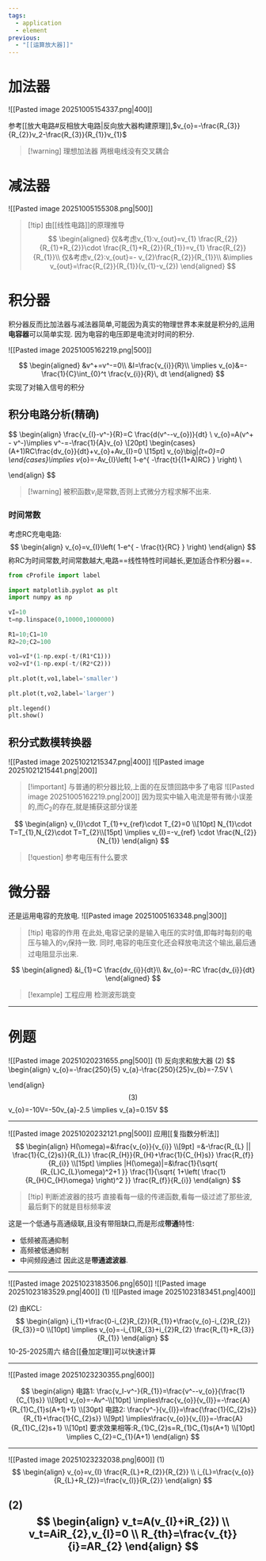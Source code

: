 ```yaml
---
tags:
  - application
  - element
previous:
  - "[[运算放大器]]"
---
```


# 加法器
![[Pasted image 20251005154337.png|400]]

参考[[放大电路#反相放大电路|反向放大器构建原理]],$v_{o}=-\frac{R_{3}}{R_{2}}v_2-\frac{R_{3}}{R_{1}}v_{1}$
>[!warning] 理想加法器
>两根电线没有交叉耦合

# 减法器
![[Pasted image 20251005155308.png|500]]
>[!tip] 由[[线性电路]]的原理推导
>$$
>\begin{aligned}
>仅&考虑v_{1}:v_{out}=v_{1} \frac{R_{2}}{R_{1}+R_{2}}\cdot \frac{R_{1}+R_{2}}{R_{1}}=v_{1} \frac{R_{2}}{R_{1}}\\
>仅&考虑v_{2}:v_{out}=- v_{2}\frac{R_{2}}{R_{1}}\\
>&\implies v_{out}=\frac{R_{2}}{R_{1}}(v_{1}-v_{2})
\end{aligned}
>$$

# 积分器
积分器反而比加法器与减法器简单,可能因为真实的物理世界本来就是积分的,运用**电容器**可以简单实现.
因为电容的电压即是电流对时间的积分.

![[Pasted image 20251005162219.png|500]]

$$
\begin{aligned}
&v^+=v^-=0\\
&I=\frac{v_{i}}{R}\\
\implies v_{o}&=-\frac{1}{C}\int_{0}^t \frac{v_{i}}{R}\, dt
\end{aligned}
$$
实现了对输入信号的积分

## 积分电路分析(精确)
$$
\begin{align}
\frac{v_{I}-v^-}{R}=C \frac{d(v^--v_{o})}{dt} \\
v_{o}=A(v^+ - v^-)\implies v^-=-\frac{1}{A}v_{o} \\[20pt]
 \begin{cases}
(A+1)RC\frac{dv_{o}}{dt}+v_{o}+Av_{I}=0 \\[15pt]
v_{o}\big|_{t=0}=0
\end{cases}\implies v_{o}=-Av_{I}\left( 1-e^{ -\frac{t}{(1+A)RC} } \right) \\

\end{align}
$$

>[!warning] 被积函数$v_{i}$是常数,否则上式微分方程求解不出来.

### 时间常数
考虑RC充电电路:
$$
\begin{align}
v_{o}=v_{I}\left( 1-e^{ - \frac{t}{RC} } \right)
\end{align}
$$
称RC为时间常数,时间常数越大,电路==线性特性时间越长,更加适合作积分器==.
```python
from cProfile import label  
  
import matplotlib.pyplot as plt  
import numpy as np  
  
vI=10  
t=np.linspace(0,10000,1000000)  
  
R1=10;C1=10  
R2=20;C2=100  
  
vo1=vI*(1-np.exp(-t/(R1*C1)))  
vo2=vI*(1-np.exp(-t/(R2*C2)))  
  
plt.plot(t,vo1,label='smaller')  
  
plt.plot(t,vo2,label='larger')  
  
plt.legend()  
plt.show()
```

## 积分式数模转换器
![[Pasted image 20251021215347.png|400]]
![[Pasted image 20251021215441.png|200]]

>[!important] 与普通的积分器比较,上面的在反馈回路中多了电容
![[Pasted image 20251005162219.png|200]]
> 因为现实中输入电流是带有微小误差的,而$C_{2}$的存在,就是捕获这部分误差

$$
\begin{align}
v_{I}\cdot T_{1}+v_{ref}\cdot T_{2}=0 \\[10pt]
 N_{1}\cdot T=T_{1},N_{2}\cdot T=T_{2}\\[15pt]
\implies v_{I}=-v_{ref} \cdot \frac{N_{2}}{N_{1}} 
\end{align}
$$

>[!question] 参考电压有什么要求







# 微分器
还是运用电容的充放电.
![[Pasted image 20251005163348.png|300]]
>[!tip] 电容的作用
>在此处,电容记录的是输入电压的实时值,即每时每刻的电压与输入的$v_{i}$保持一致.
>同时,电容的电压变化还会释放电流这个输出,最后通过电阻显示出来.

$$
\begin{aligned}
&i_{1}=C \frac{dv_{i}}{dt}\\
&v_{o}=-RC \frac{dv_{i}}{dt}
\end{aligned}
$$
>[!example] 工程应用
>检测波形跳变



---
# 例题
![[Pasted image 20251020231655.png|500]]
(1)
反向求和放大器
(2)
$$
\begin{align}
v_{o}=-\frac{250}{5} v_{a}-\frac{250}{25}v_{b}=-7.5V \\

\end{align}
$$
(3)
$$
v_{o}=-10V=-50v_{a}-2.5
\implies v_{a}=0.15V
$$


---
![[Pasted image 20251020232121.png|500]]
应用[[复指数分析法]]
$$
\begin{align}
H(\omega)=&\frac{v_{o}}{v_{i}} \\[9pt]
=&-\frac{R_{L} || \frac{1}{C_{2}s}}{R_{L}} \frac{R_{H}}{R_{H}+\frac{1}{C_{H}s}} \frac{R_{f}}{R_{i}} \\[15pt]
\implies |H(\omega)|=&\frac{1}{\sqrt{ (R_{L}C_{L}\omega)^2+1 }} \frac{1}{\sqrt{ 1+\left(  \frac{1}{R_{H}C_{H}\omega} \right)^2 }} \frac{R_{f}}{R_{i}}
\end{align}
$$
>[!tip] 判断滤波器的技巧
>直接看每一级的传递函数,看每一级过滤了那些波,最后剩下的就是目标频率波

这是一个低通与高通级联,且没有带阻缺口,而是形成**带通**特性:
- 低频被高通抑制
- 高频被低通抑制
- 中间频段通过
因此这是**带通滤波器**.


---

![[Pasted image 20251023183506.png|650]]
![[Pasted image 20251023183529.png|400]]
(1)
![[Pasted image 20251023183451.png|400]]

(2)
由KCL:
$$
\begin{align}
i_{1}+\frac{0-i_{2}R_{2}}{R_{1}}+\frac{v_{o}-i_{2}R_{2}}{R_{3}}=0 \\[10pt]
\implies v_{o}=-i_{1}R_{3}+i_{2}R_{2} \frac{R_{1}+R_{3}}{R_{1}}
\end{align}
$$
10-25-2025周六
结合[[叠加定理]]可以快速计算

---
![[Pasted image 20251023230355.png|600]]

$$
\begin{align}
电路1: \frac{v_I-v^-}{R_{1}}=\frac{v^--v_{o}}{\frac{1}{C_{1}s}} \\[9pt]
v_{o}=-Av^-\\[10pt]
\implies\frac{v_{o}}{v_{I}}=-\frac{A}{R_{1}C_{1}s(A+1)+1} \\[30pt]
电路2: \frac{v^-}{v_{I}}=\frac{\frac{1}{C_{2}s}}{R_{1}+\frac{1}{C_{2}s}} \\[9pt]
\implies\frac{v_{o}}{v_{I}}=-\frac{A}{R_{1}C_{2}s+1} \\[10pt]
要求效果相等:R_{1}C_{2}s=R_{1}C_{1}s(A+1) \\[10pt]
\implies C_{2}=C_{1}(A+1)
\end{align}
$$

---
![[Pasted image 20251023232038.png|600]]
(1)
$$
\begin{align}
v_{o}=v_{I} \frac{R_{L}+R_{2}}{R_{2}} \\
i_{L}=\frac{v_{o}}{R_{L}+R_{2}}=\frac{v_{I}}{R_{2}}
\end{align}
$$

(2)
$$
\begin{align}
v_t=A(v_{I}+iR_{2}) \\
v_t=AiR_{2},v_{I}=0 \\
R_{th}=\frac{v_{t}}{i}=AR_{2}
\end{align}
$$
---

